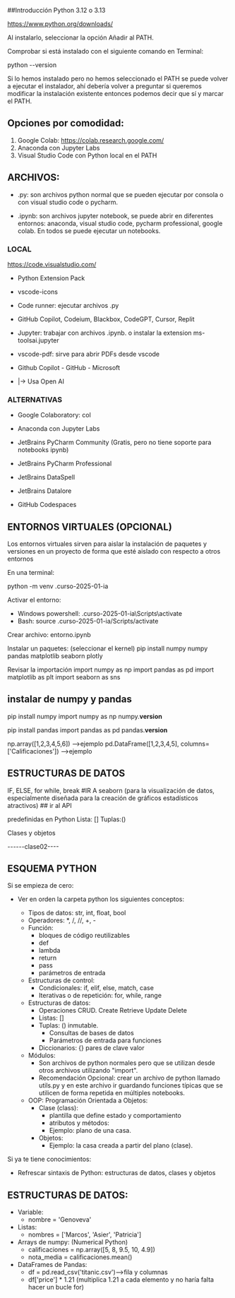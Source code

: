 
##Introducción
Python 3.12 o 3.13

https://www.python.org/downloads/

Al instalarlo, seleccionar la opción Añadir al PATH.

Comprobar si está instalado con el siguiente comando en Terminal:

python --version

Si lo hemos instalado pero no hemos seleccionado el PATH se puede volver a ejecutar el instalador, ahí debería volver a preguntar si queremos modificar la instalación existente entonces podemos decir que sí y marcar el PATH.


## Opciones por comodidad:

1. Google Colab: https://colab.research.google.com/ 
2. Anaconda con Jupyter Labs
3. Visual Studio Code con Python local en el PATH


## ARCHIVOS:

* .py: son archivos python normal que se pueden ejecutar por consola o con visual studio code o pycharm.

* .ipynb: son archivos jupyter notebook, se puede abrir en diferentes entornos: anaconda, visual studio code, pycharm professional, google colab. En todos se puede ejecutar un notebooks.



### LOCAL

https://code.visualstudio.com/

* Python Extension Pack
* vscode-icons
* Code runner: ejecutar archivos .py 
* GitHub Copilot, Codeium, Blackbox, CodeGPT, Cursor, Replit
* Jupyter: trabajar con archivos .ipynb. o instalar la extension ms-toolsai.jupyter
* vscode-pdf: sirve para abrir PDFs desde vscode

* Github Copilot - GitHub - Microsoft
* |-> Usa Open AI

### ALTERNATIVAS

* Google Colaboratory: col
* Anaconda con Jupyter Labs

* JetBrains PyCharm Community (Gratis, pero no tiene soporte para notebooks ipynb)
* JetBrains PyCharm Professional
* JetBrains DataSpell
* JetBrains Datalore
* GitHub Codespaces

## ENTORNOS VIRTUALES (OPCIONAL)

Los entornos virtuales sirven para aislar la instalación de paquetes y versiones en un proyecto de forma que esté aislado con respecto a otros entornos

En una terminal:

python -m venv .curso-2025-01-ia

Activar el entorno:

* Windows powershell: .curso-2025-01-ia\Scripts\activate
* Bash: source .curso-2025-01-ia/Scripts/activate

Crear archivo:
	entorno.ipynb

Instalar un paquetes:
(seleccionar el kernel)
    pip install numpy
	numpy
	pandas
	matplotlib
	seaborn
	plotly

 Revisar la importación
	 import numpy as np
	 import pandas as pd
	 import matplotlib as plt
	 import seaborn as sns

## instalar de numpy y pandas
pip install numpy
import numpy as np
numpy.__version__

pip install pandas
import pandas as pd
pandas.__version__

np.array([1,2,3,4,5,6]) -->ejemplo
pd.DataFrame([1,2,3,4,5], columns=['Calificaciones']) -->ejemplo

## ESTRUCTURAS DE DATOS
IF, ELSE, for while, break
	#IR A seaborn (para la visualización de datos, especialmente diseñada para la creación de gráficos estadísticos atractivos)
	## ir al API

predefinidas en Python
Lista: []
Tuplas:()

Clases y objetos

------clase02----

## ESQUEMA PYTHON

Si se empieza de cero:

* Ver en orden la carpeta python los siguientes conceptos:

    * Tipos de datos: str, int, float, bool
    * Operadores: *, /, //, +, -
    * Función: 
        * bloques de código reutilizables
        * def
        * lambda
        * return
        * pass
        * parámetros de entrada
    * Estructuras de control:
        * Condicionales: if, elif, else, match, case
        * Iterativas o de repetición: for, while, range
    * Estructuras de datos:
        * Operaciones CRUD. Create Retrieve Update Delete
        * Listas: []
        * Tuplas: () inmutable. 
            * Consultas de bases de datos
            * Parámetros de entrada para funciones
        * Diccionarios: {} pares de clave valor
    * Módulos:
        * Son archivos de python normales pero que se utilizan desde otros archivos utilizando "import".
        * Recomendación Opcional: crear un archivo de python llamado utils.py y en este archivo ir guardando funciones típicas que se utilicen de forma repetida en múltiples notebooks.
    * OOP: Programación Orientada a Objetos:
        * Clase (class): 
            * plantilla que define estado y comportamiento
            * atributos y métodos:
            * Ejemplo: plano de una casa.
        * Objetos:
            * Ejemplo: la casa creada a partir del plano (clase).


Si ya te tiene conocimientos:
* Refrescar sintaxis de Python: estructuras de datos, clases y objetos

## ESTRUCTURAS DE DATOS:

* Variable: 
    * nombre = 'Genoveva'
* Listas:
    * nombres = ['Marcos', 'Asier', 'Patricia']
* Arrays de numpy: (Numerical Python)
    * calificaciones = np.array([5, 8, 9.5, 10, 4.9])
    * nota_media = calificaciones.mean()
* DataFrames de Pandas:
    * df = pd.read_csv('titanic.csv')-->fila y columnas
    * df['price'] * 1.21 (multiplica 1.21 a cada elemento y no haría falta hacer un bucle for)